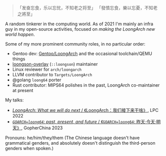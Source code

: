 > 「发奋忘食，乐以忘忧，不知老之将至」
> 「發憤忘食，樂以忘憂，不知老之將至」

A random tinkerer in the computing world. As of 2021 I'm mainly an infra guy
in my open-source activities, focused on *making the LoongArch new world happen*.

Some of my more prominent community roles, in no particular order:

* Gentoo dev: [Gentoo/LoongArch](https://wiki.gentoo.org/wiki/Project:LoongArch) and the occasional toolchain/QEMU things
* [loongson-overlay](https://github.com/xen0n/loongson-overlay) (`::loongson`) maintainer
* Linux reviewer for `arch/loongarch`
* LLVM contributor to `Targets/LoongArch`
* @golang `loong64` porter
* Rust contributor: MIPS64 polishes in the past, LoongArch co-maintainer at present

My talks:

* [*LoongArch: What we will do next* / 《LoongArch：我们接下来干啥》](https://lpc.events/event/16/contributions/1178/), LPC 2022
* [*`GOARCH=loong64`: past, present, and future* / 《`GOARCH=loong64`: 昨天‧今天‧明天》](https://github.com/gopherchina/conference/blob/6feb86ee4cf7f3dba4898236803dd6a20d4a75ca/2023/1.2.1%20Go%20on%20Loong64.pdf), GopherChina 2023

Pronouns: he/him/they/them (The Chinese language doesn't have grammatical genders, and absolutely doesn't distinguish the third-person genders when spoken.)
